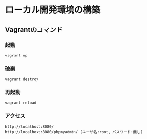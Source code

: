 # ローカル開発環境の構築
## Vagrantのコマンド
### 起動
```
vagrant up
```

### 破棄
```
vagrant destroy
```

### 再起動
```
vagrant reload
```

### アクセス
```
http://localhost:8080/
http://localhost:8080/phpmyadmin/ (ユーザ名:root, パスワード:無し)
```
